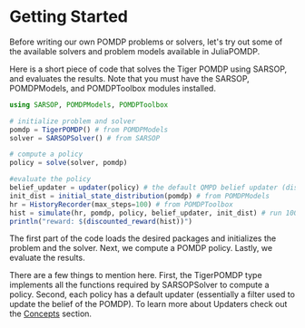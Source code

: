 # Getting Started

Before writing our own POMDP problems or solvers, let's try out some of the available solvers and problem models
available in JuliaPOMDP.

Here is a short piece of code that solves the Tiger POMDP using SARSOP, and evaluates the results. Note that you must
have the SARSOP, POMDPModels, and POMDPToolbox modules installed.

```julia
using SARSOP, POMDPModels, POMDPToolbox

# initialize problem and solver
pomdp = TigerPOMDP() # from POMDPModels
solver = SARSOPSolver() # from SARSOP

# compute a policy
policy = solve(solver, pomdp)

#evaluate the policy
belief_updater = updater(policy) # the default QMPD belief updater (discrete Bayesian filter)
init_dist = initial_state_distribution(pomdp) # from POMDPModels
hr = HistoryRecorder(max_steps=100) # from POMDPToolbox
hist = simulate(hr, pomdp, policy, belief_updater, init_dist) # run 100 step simulation
println("reward: $(discounted_reward(hist))")
```

The first part of the code loads the desired packages and initializes the problem and the solver. Next, we compute a
POMDP policy. Lastly, we evaluate the results.

There are a few things to mention here. First, the TigerPOMDP type implements all the functions required by
SARSOPSolver to compute a policy. Second, each policy has a default updater (essentially a filter used to update the
belief of the POMDP). To learn more about Updaters check out the [Concepts](http://juliapomdp.github.io/POMDPs.jl/latest/concepts/) section.
